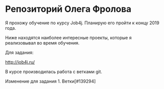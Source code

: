 # Репозиторий Олега Фролова

Я прохожу обучение по курсу Job4j. Планирую его пройти к концу 2019 года.

Ниже находятся наиболее интересные проекты, которые я реализовывал во время обучения.

Для задания:

http://job4j.ru/

В курсе производилась работа с ветками git.


Изменение для задания 1. Ветки[#139294]
